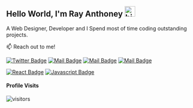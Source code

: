 ## Hello World, I'm Ray Anthoney <img src="https://user-images.githubusercontent.com/1303154/88677602-1635ba80-d120-11ea-84d8-d263ba5fc3c0.gif" width="28px" alt="hi">
A Web Designer, Developer and I Spend most of time coding outstanding projects.

:mailbox: Reach out to me!

[![Twitter Badge](https://img.shields.io/badge/-@RayAnthoney-1ca0f1?style=flat&labelColor=1ca0f1&logo=twitter&logoColor=white&link=https://twitter.com/rayanthoney)](https://twitter.com/rayanthoney)
 [![Mail Badge](https://img.shields.io/badge/-RayAnthoney-e74c3c?style=flat&labelColor=e74c3c&logo=youtube&logoColor=white)](https://www.youtube.com/channel/UCDW8GTuI220OFKhjWlmoa8Q)
 [![Mail Badge](https://img.shields.io/badge/-@rayanthoney-e84393?style=flat&labelColor=e84393&logo=instagram&logoColor=white)](https://instagram.com/rayanthoney) 
 [![Mail Badge](https://img.shields.io/badge/-rmaxey911@gmail-c0392b?style=flat&labelColor=c0392b&logo=gmail&logoColor=white)](mailto:rmaxey911@gmail.com)
 
[![React Badge](https://img.shields.io/badge/-React-61DBFB?style=for-the-badge&labelColor=black&logo=react&logoColor=61DBFB)](#) [![Javascript Badge](https://img.shields.io/badge/-Javascript-F0DB4F?style=for-the-badge&labelColor=black&logo=javascript&logoColor=F0DB4F)](#)


#### Profile Visits 

![visitors](https://visitor-badge.glitch.me/badge?page_id=rayanthoney.rayanthoney)
<!--
**rayanthoney/rayanthoney** is a ✨ _special_ ✨ repository because its `README.md` (this file) appears on your GitHub profile.

Here are some ideas to get you started:

- 🔭 I’m currently working on ...
- 🌱 I’m currently learning ...
- 👯 I’m looking to collaborate on ...
- 🤔 I’m looking for help with ...
- 💬 Ask me about ...
- 📫 How to reach me: ...
- 😄 Pronouns: ...
- ⚡ Fun fact: ...
-->
